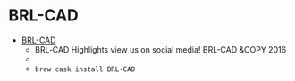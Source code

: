 # BRL-CAD
- [BRL-CAD](https://brlcad.org/)
  -  BRL‑CAD Highlights view us on social media! BRL-CAD &COPY 2016
  - 
  - `brew cask install BRL-CAD`
